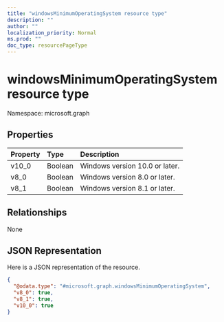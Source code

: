```yaml
---
title: "windowsMinimumOperatingSystem resource type"
description: ""
author: ""
localization_priority: Normal
ms.prod: ""
doc_type: resourcePageType
---
```


# windowsMinimumOperatingSystem resource type


Namespace: microsoft.graph



## Properties
|Property|Type|Description|
|:---|:---|:---|
|v10_0|Boolean|Windows version 10.0 or later.|
|v8_0|Boolean|Windows version 8.0 or later.|
|v8_1|Boolean|Windows version 8.1 or later.|

## Relationships
None

## JSON Representation
Here is a JSON representation of the resource.
<!-- {
  "blockType": "resource",
  "@odata.type": "microsoft.graph.windowsMinimumOperatingSystem"
}
-->
``` json
{
  "@odata.type": "#microsoft.graph.windowsMinimumOperatingSystem",
  "v8_0": true,
  "v8_1": true,
  "v10_0": true
}
```

